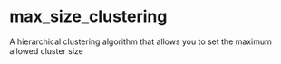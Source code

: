 # max_size_clustering
A hierarchical clustering algorithm that allows you to set the maximum allowed cluster size
